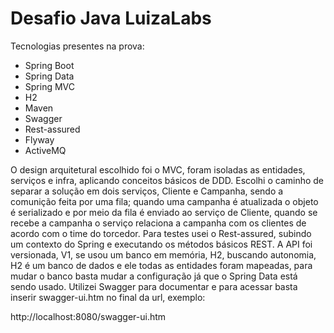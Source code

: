 # Desafio Java LuizaLabs

Tecnologias presentes na prova:  

* Spring Boot    
* Spring Data  
* Spring MVC
* H2
* Maven
* Swagger
* Rest-assured
* Flyway
* ActiveMQ

 O design arquitetural escolhido foi o MVC, foram isoladas as entidades, serviços e infra, aplicando conceitos básicos de DDD.
 Escolhi o caminho de separar a solução em dois serviços, Cliente e Campanha, sendo a comunição feita por uma fila; quando uma campanha é atualizada o objeto é serializado e por meio da fila é enviado ao serviço de Cliente, quando se recebe a campanha o serviço relaciona a campanha com os clientes de acordo com o time do torcedor.
 Para testes usei o Rest-assured, subindo um contexto do Spring e executando os métodos básicos REST.
 A API foi versionada, V1, se usou um banco em memória, H2, buscando autonomia, H2 é um banco de dados e ele todas as entidades foram mapeadas, para mudar o banco basta mudar a configuração já que o Spring Data está sendo usado.
  Utilizei Swagger para documentar e para acessar basta inserir swagger-ui.htm no final da url, exemplo:
  
  http://localhost:8080/swagger-ui.htm
